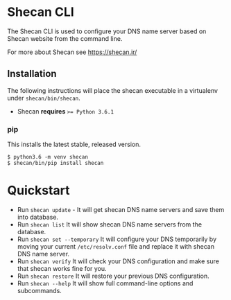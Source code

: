 # Shecan CLI

The Shecan CLI is used to configure your DNS name server based on Shecan website from the command line.

For more about Shecan see https://shecan.ir/

## Installation

The following instructions will place the shecan executable in a
virtualenv under `shecan/bin/shecan`.

- Shecan **requires** `>= Python 3.6.1`

### pip

This installs the latest stable, released version.

```
$ python3.6 -m venv shecan
$ shecan/bin/pip install shecan
```
# Quickstart

* Run ``shecan update`` - It will get shecan DNS name servers and save them into database.
* Run ``shecan list`` It will show shecan DNS name servers from the database.
* Run ``shecan set --temporary`` It will configure your DNS temporarily by moving your current `/etc/resolv.conf` file and replace it with shecan DNS name server.
* Run ``shecan verify`` It will check your DNS configuration and make sure that shecan works fine for you.
* Run ``shecan restore`` It will restore your previous DNS configuration.
* Run ``shecan --help`` It will show full command-line options and subcommands.
